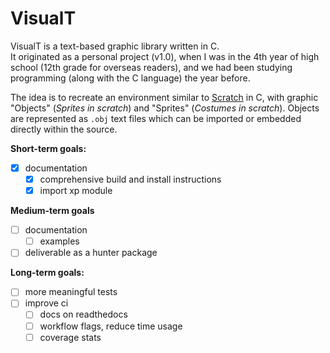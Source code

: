 # VisualT
VisualT is a text-based graphic library written in C.\
It originated as a personal project (v1.0), when I was in the 4th year of high school (12th grade for overseas readers), and we had been studying programming (along with the C language) the year before.

The idea is to recreate an environment similar to [Scratch](https://scratch.mit.edu/ "www.scratch.mit.edu") in C, with graphic "Objects" (*Sprites in scratch*) and "Sprites" (*Costumes in scratch*). Objects are represented as `.obj` text files which can be imported or embedded directly within the source.

**Short-term goals:**

* [x] documentation
  * [x] comprehensive build and install instructions
  * [x] import xp module

**Medium-term goals**

* [ ] documentation
  * [ ] examples
* [ ] deliverable as a hunter package

**Long-term goals:**

* [ ] more meaningful tests
* [ ] improve ci
  * [ ] docs on readthedocs
  * [ ] workflow flags, reduce time usage
  * [ ] coverage stats
